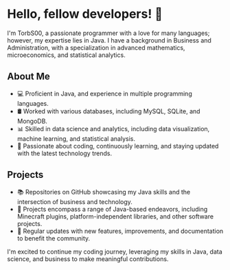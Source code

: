 # Hello, fellow developers! 👋

I'm TorbS00, a passionate programmer with a love for many languages; however, my expertise lies in Java. I have a background in Business and Administration, with a specialization in advanced mathematics, microeconomics, and statistical analytics.

## About Me

- 💻 Proficient in Java, and experience in multiple programming languages.
- 🛢️ Worked with various databases, including MySQL, SQLite, and MongoDB.
- 📊 Skilled in data science and analytics, including data visualization, machine learning, and statistical analysis.
- 🚀 Passionate about coding, continuously learning, and staying updated with the latest technology trends.

## Projects

- 📚 Repositories on GitHub showcasing my Java skills and the intersection of business and technology.
- 🧱 Projects encompass a range of Java-based endeavors, including Minecraft plugins, platform-independent libraries, and other software projects.
- 📝 Regular updates with new features, improvements, and documentation to benefit the community.

I'm excited to continue my coding journey, leveraging my skills in Java, data science, and business to make meaningful contributions.
